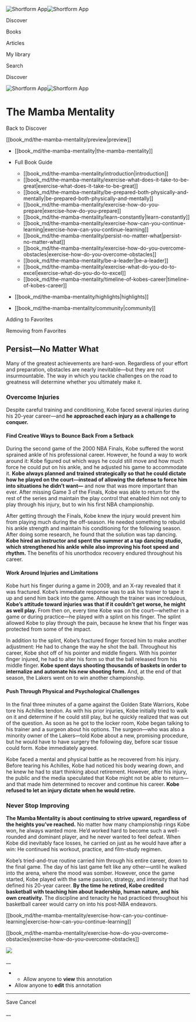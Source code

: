 ![Shortform App](/img/logo.36a2399e.svg)![Shortform App](/img/logo-dark.70c1b072.svg)

Discover

Books

Articles

My library

Search

Discover

![Shortform App](/img/logo.36a2399e.svg)![Shortform App](/img/logo-dark.70c1b072.svg)

# The Mamba Mentality

Back to Discover

[[book_md/the-mamba-mentality/preview|preview]]

  * [[book_md/the-mamba-mentality|the-mamba-mentality]]
  * Full Book Guide

    * [[book_md/the-mamba-mentality/introduction|introduction]]
    * [[book_md/the-mamba-mentality/exercise-what-does-it-take-to-be-great|exercise-what-does-it-take-to-be-great]]
    * [[book_md/the-mamba-mentality/be-prepared-both-physically-and-mentally|be-prepared-both-physically-and-mentally]]
    * [[book_md/the-mamba-mentality/exercise-how-do-you-prepare|exercise-how-do-you-prepare]]
    * [[book_md/the-mamba-mentality/learn-constantly|learn-constantly]]
    * [[book_md/the-mamba-mentality/exercise-how-can-you-continue-learning|exercise-how-can-you-continue-learning]]
    * [[book_md/the-mamba-mentality/persist-no-matter-what|persist-no-matter-what]]
    * [[book_md/the-mamba-mentality/exercise-how-do-you-overcome-obstacles|exercise-how-do-you-overcome-obstacles]]
    * [[book_md/the-mamba-mentality/be-a-leader|be-a-leader]]
    * [[book_md/the-mamba-mentality/exercise-what-do-you-do-to-excel|exercise-what-do-you-do-to-excel]]
    * [[book_md/the-mamba-mentality/timeline-of-kobes-career|timeline-of-kobes-career]]
  * [[book_md/the-mamba-mentality/highlights|highlights]]
  * [[book_md/the-mamba-mentality/community|community]]



Adding to Favorites 

Removing from Favorites 

## Persist—No Matter What

Many of the greatest achievements are hard-won. Regardless of your effort and preparation, obstacles are nearly inevitable—but they are not insurmountable. The way in which you tackle challenges on the road to greatness will determine whether you ultimately make it.

### Overcome Injuries

Despite careful training and conditioning, Kobe faced several injuries during his 20-year career—and **he approached each injury as a challenge to conquer.**

#### Find Creative Ways to Bounce Back From a Setback

During the second game of the 2000 NBA Finals, Kobe suffered the worst sprained ankle of his professional career. However, he found a way to work around it: Kobe figured out which ways he could still move and how much force he could put on his ankle, and he adjusted his game to accommodate it. **Kobe always planned and trained strategically so that he could dictate how he played on the court—instead of allowing the defense to force him into situations he didn’t want—** and now that was more important than ever. After missing Game 3 of the Finals, Kobe was able to return for the rest of the series and maintain the play control that enabled him not only to play through his injury, but to win his first NBA championship.

After getting through the Finals, Kobe knew the injury would prevent him from playing much during the off-season. He needed something to rebuild his ankle strength and maintain his conditioning for the following season. After doing some research, he found that the solution was tap dancing. **Kobe hired an instructor and spent the summer at a tap dancing studio, which strengthened his ankle while also improving his foot speed and rhythm.** The benefits of his unorthodox recovery endured throughout his career.

#### Work Around Injuries and Limitations

Kobe hurt his finger during a game in 2009, and an X-ray revealed that it was fractured. Kobe’s immediate response was to ask his trainer to tape it up and send him back into the game. Although the trainer was incredulous, **Kobe’s attitude toward injuries was that if it couldn’t get worse, he might as well play.** From then on, every time Kobe was on the court—whether in a game or during practice—he played with a splint on his finger. The splint allowed Kobe to play through the pain, because he knew that his finger was protected from some of the impact.

In addition to the splint, Kobe’s fractured finger forced him to make another adjustment: He had to change the way he shot the ball. Throughout his career, Kobe shot off of his pointer and middle fingers. With his pointer finger injured, he had to alter his form so that the ball released from his middle finger. **Kobe spent days shooting thousands of baskets in order to internalize and automate his new shooting form.** And, at the end of that season, the Lakers went on to win another championship.

#### Push Through Physical and Psychological Challenges

In the final three minutes of a game against the Golden State Warriors, Kobe tore his Achilles tendon. As with his prior injuries, Kobe initially tried to walk on it and determine if he could still play, but he quickly realized that was out of the question. As soon as he got to the locker room, Kobe began talking to his trainer and a surgeon about his options. The surgeon—who was also a minority owner of the Lakers—told Kobe about a new, promising procedure, but he would have to have surgery the following day, before scar tissue could form. Kobe immediately agreed.

Kobe faced a mental and physical battle as he recovered from his injury. Before tearing his Achilles, Kobe had noticed his body wearing down, and he knew he had to start thinking about retirement. However, after his injury, the public and the media speculated that Kobe might not be able to return—and that made him determined to recover and continue his career. **Kobe refused to let an injury dictate when he would retire.**

### Never Stop Improving

**The Mamba Mentality is about continuing to strive upward, regardless of the heights you’ve reached.** No matter how many championship rings Kobe won, he always wanted more. He’d worked hard to become such a well-rounded and dominant player, and he never wanted to feel defeat. When Kobe did inevitably face losses, he carried on just as he would have after a win: He continued his workout, practice, and film-study regimen.

Kobe’s tried-and-true routine carried him through his entire career, down to the final game. The day of his last game felt like any other—until he walked into the arena, where the mood was somber. However, once the game started, Kobe played with the same passion, strategy, and intensity that had defined his 20-year career. **By the time he retired, Kobe credited basketball with teaching him about leadership, human nature, and his own creativity.** The discipline and tenacity he had practiced throughout his basketball career would carry on into his post-NBA endeavors.

[[book_md/the-mamba-mentality/exercise-how-can-you-continue-learning|exercise-how-can-you-continue-learning]]

[[book_md/the-mamba-mentality/exercise-how-do-you-overcome-obstacles|exercise-how-do-you-overcome-obstacles]]

![](https://bat.bing.com/action/0?ti=56018282&Ver=2&mid=6de03cd5-553d-4558-abfe-9f8b46ef36e5&sid=1711133063fa11eebdec89a8b8ae3bbc&vid=171147a063fa11eea7440fcfeb230d96&vids=0&msclkid=N&pi=0&lg=en-US&sw=800&sh=600&sc=24&nwd=1&tl=Shortform%20%7C%20Book&p=https%3A%2F%2Fwww.shortform.com%2Fapp%2Fbook%2Fthe-mamba-mentality%2Fpersist-no-matter-what&r=&lt=469&evt=pageLoad&sv=1&rn=100396)

__

  *   * Allow anyone to **view** this annotation
  * Allow anyone to **edit** this annotation



* * *

Save Cancel

__



